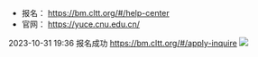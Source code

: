 - 报名： https://bm.cltt.org/#/help-center
- 官网： https://yuce.cnu.edu.cn/


2023-10-31 19:36 报名成功 https://bm.cltt.org/#/apply-inquire
![](note/files/Pasted%20image%2020231031193610.png)
